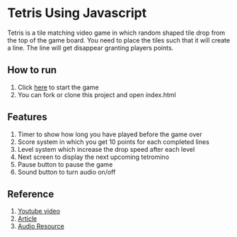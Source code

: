 # Tetris Using Javascript

Tetris is a tile matching video game in which random shaped tile drop from the top of the game board. You need to place the tiles such that it will create a line. The line will get disappear granting players points.

## How to run

1. Click [here](https://amangupta-95.github.io/TetrisJavascript/) to start the game
2. You can fork or clone this project and open index.html

## Features

1. Timer to show how long you have played before the game over
2. Score system in which you get 10 points for each completed lines
3. Level system which increase the drop speed after each level 
4. Next screen to display the next upcoming tetromino 
5. Pause button to pause the game
6. Sound button to turn audio on/off

## Reference

1. [Youtube video](https://www.youtube.com/watch?v=H2aW5V46khA&t=2749s)
2. [Article](https://gamedevelopment.tutsplus.com/series/implementing-tetris--gamedev-12717)
3. [Audio Resource](https://github.com/nickarora/tetris/tree/master/sounds)

